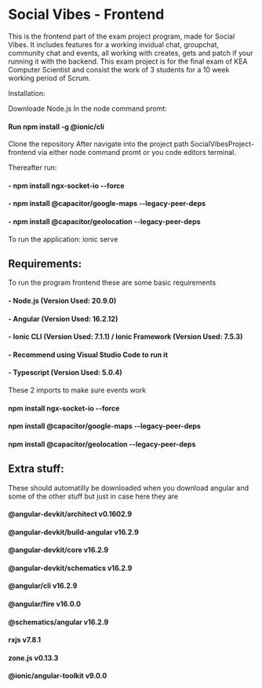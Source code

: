# Social Vibes - Frontend
  
This is the frontend part of the exam project program, made for Social Vibes. It includes features for a working invidual chat, groupchat, 
community chat and events, all working with creates, gets and patch if your running it with the backend. This exam project is for the final exam of KEA Computer Scientist and consist the work of 3 students
for a 10 week working period of Scrum.

Installation:

Downloade Node.js
In the node command promt:
#### Run npm install -g @ionic/cli

Clone the repository
After navigate into the project path SocialVibesProject-frontend via either node command promt or you code editors terminal.

Thereafter run:
#### - npm install ngx-socket-io --force
#### - npm install @capacitor/google-maps --legacy-peer-deps
#### - npm install @capacitor/geolocation --legacy-peer-deps

To run the application:
ionic serve

## Requirements:  
To run the program frontend these are some basic requirements

#### - Node.js (Version Used: 20.9.0)
#### - Angular (Version Used: 16.2.12)
#### - Ionic CLI (Version Used: 7.1.1) / Ionic Framework (Version Used: 7.5.3)
#### - Recommend using Visual Studio Code to run it
#### - Typescript (Version Used: 5.0.4)
These 2 imports to make sure events work
#### npm install ngx-socket-io --force
#### npm install @capacitor/google-maps --legacy-peer-deps
#### npm install @capacitor/geolocation --legacy-peer-deps

## Extra stuff:
These should automatilly be downloaded when you download angular and some of the other stuff but just in case here they are
#### @angular-devkit/architect       v0.1602.9
#### @angular-devkit/build-angular   v16.2.9
#### @angular-devkit/core            v16.2.9
#### @angular-devkit/schematics      v16.2.9
#### @angular/cli                    v16.2.9
#### @angular/fire                   v16.0.0
#### @schematics/angular             v16.2.9
#### rxjs                            v7.8.1
#### zone.js                         v0.13.3
#### @ionic/angular-toolkit          v9.0.0
